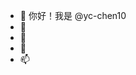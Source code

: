 - 👋 你好！我是 @yc-chen10
- 👀 
- 🌱 
- 💞️ 
- 📫 

<!---
yc-chen10/yc-chen10 is a ✨ special ✨ repository because its `README.md` (this file) appears on your GitHub profile.
You can click the Preview link to take a look at your changes.
--->
